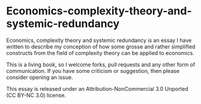 # Economics-complexity-theory-and-systemic-redundancy

Economics, complexity theory and systemic redundancy is an essay I have written to describe my conception of how some grosse and rather simplified constructs from the field of complexity theory can be applied to economics.

This is a living book, so I welcome forks, pull requests and any other form of communication.  If you have some criticism or suggestion, then please consider opening an issue.

This essay is released under an Attribution-NonCommercial 3.0 Unported (CC BY-NC 3.0) license.
